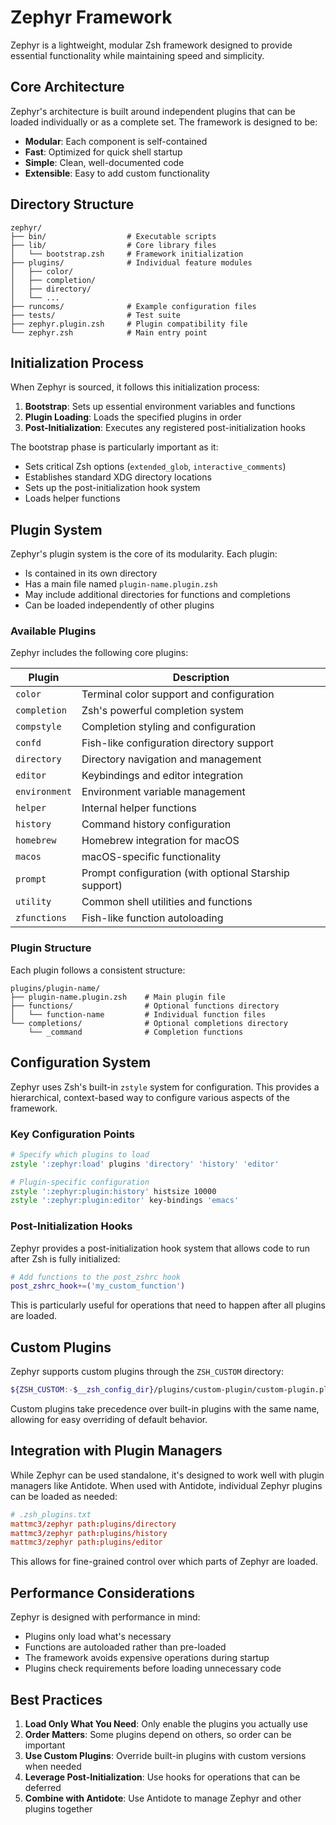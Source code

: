 # Zephyr Framework

Zephyr is a lightweight, modular Zsh framework designed to provide essential functionality while
maintaining speed and simplicity.

## Core Architecture

Zephyr's architecture is built around independent plugins that can be loaded individually or as a
complete set. The framework is designed to be:

- **Modular**: Each component is self-contained
- **Fast**: Optimized for quick shell startup
- **Simple**: Clean, well-documented code
- **Extensible**: Easy to add custom functionality

## Directory Structure

```shell
zephyr/
├── bin/                  # Executable scripts
├── lib/                  # Core library files
│   └── bootstrap.zsh     # Framework initialization
├── plugins/              # Individual feature modules
│   ├── color/
│   ├── completion/
│   ├── directory/
│   └── ...
├── runcoms/              # Example configuration files
├── tests/                # Test suite
├── zephyr.plugin.zsh     # Plugin compatibility file
└── zephyr.zsh            # Main entry point
```

## Initialization Process

When Zephyr is sourced, it follows this initialization process:

1. **Bootstrap**: Sets up essential environment variables and functions
2. **Plugin Loading**: Loads the specified plugins in order
3. **Post-Initialization**: Executes any registered post-initialization hooks

The bootstrap phase is particularly important as it:

- Sets critical Zsh options (`extended_glob`, `interactive_comments`)
- Establishes standard XDG directory locations
- Sets up the post-initialization hook system
- Loads helper functions

## Plugin System

Zephyr's plugin system is the core of its modularity. Each plugin:

- Is contained in its own directory
- Has a main file named `plugin-name.plugin.zsh`
- May include additional directories for functions and completions
- Can be loaded independently of other plugins

### Available Plugins

Zephyr includes the following core plugins:

| Plugin | Description |
|--------|-------------|
| `color` | Terminal color support and configuration |
| `completion` | Zsh's powerful completion system |
| `compstyle` | Completion styling and configuration |
| `confd` | Fish-like configuration directory support |
| `directory` | Directory navigation and management |
| `editor` | Keybindings and editor integration |
| `environment` | Environment variable management |
| `helper` | Internal helper functions |
| `history` | Command history configuration |
| `homebrew` | Homebrew integration for macOS |
| `macos` | macOS-specific functionality |
| `prompt` | Prompt configuration (with optional Starship support) |
| `utility` | Common shell utilities and functions |
| `zfunctions` | Fish-like function autoloading |

### Plugin Structure

Each plugin follows a consistent structure:

```shell
plugins/plugin-name/
├── plugin-name.plugin.zsh    # Main plugin file
├── functions/                # Optional functions directory
│   └── function-name         # Individual function files
└── completions/              # Optional completions directory
    └── _command              # Completion functions
```

## Configuration System

Zephyr uses Zsh's built-in `zstyle` system for configuration. This provides a hierarchical,
context-based way to configure various aspects of the framework.

### Key Configuration Points

```zsh
# Specify which plugins to load
zstyle ':zephyr:load' plugins 'directory' 'history' 'editor'

# Plugin-specific configuration
zstyle ':zephyr:plugin:history' histsize 10000
zstyle ':zephyr:plugin:editor' key-bindings 'emacs'
```

### Post-Initialization Hooks

Zephyr provides a post-initialization hook system that allows code to run after Zsh is fully initialized:

```zsh
# Add functions to the post_zshrc hook
post_zshrc_hook+=('my_custom_function')
```

This is particularly useful for operations that need to happen after all plugins are loaded.

## Custom Plugins

Zephyr supports custom plugins through the `ZSH_CUSTOM` directory:

```zsh
${ZSH_CUSTOM:-$__zsh_config_dir}/plugins/custom-plugin/custom-plugin.plugin.zsh
```

Custom plugins take precedence over built-in plugins with the same name, allowing for easy
overriding of default behavior.

## Integration with Plugin Managers

While Zephyr can be used standalone, it's designed to work well with plugin managers like Antidote.
When used with Antidote, individual Zephyr plugins can be loaded as needed:

```conf
# .zsh_plugins.txt
mattmc3/zephyr path:plugins/directory
mattmc3/zephyr path:plugins/history
mattmc3/zephyr path:plugins/editor
```

This allows for fine-grained control over which parts of Zephyr are loaded.

## Performance Considerations

Zephyr is designed with performance in mind:

- Plugins only load what's necessary
- Functions are autoloaded rather than pre-loaded
- The framework avoids expensive operations during startup
- Plugins check requirements before loading unnecessary code

## Best Practices

1. **Load Only What You Need**: Only enable the plugins you actually use
2. **Order Matters**: Some plugins depend on others, so order can be important
3. **Use Custom Plugins**: Override built-in plugins with custom versions when needed
4. **Leverage Post-Initialization**: Use hooks for operations that can be deferred
5. **Combine with Antidote**: Use Antidote to manage Zephyr and other plugins together
